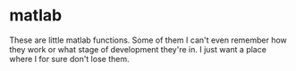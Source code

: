 # matlab
These are little matlab functions. Some of them I can't even remember how they work or what stage of development they're in. I just want a place where I for sure don't lose them.
